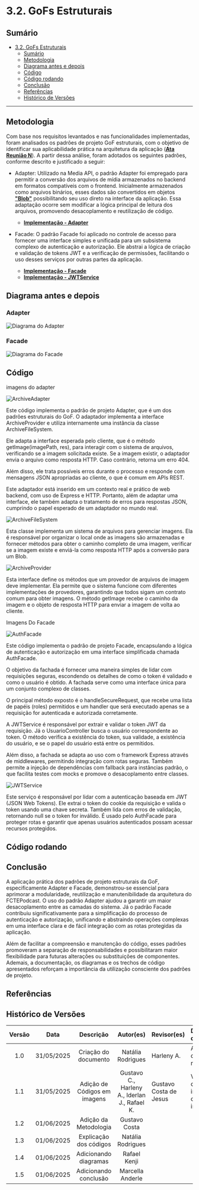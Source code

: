 # 3.2. GoFs Estruturais

## Sumário
- [3.2. GoFs Estruturais](#32-gofs-estruturais)
  - [Sumário](#sumário)
  - [Metodologia](#metodologia)
  - [Diagrama antes e depois](#diagrama-antes-e-depois)
  - [Código](#código)
  - [Código rodando](#código-rodando)
  - [Conclusão](#conclusão)
  - [Referências](#referências)
  - [Histórico de Versões](#histórico-de-versões)

---

## Metodologia
Com base nos requisitos levantados e nas funcionalidades implementadas, foram analisados os padrões de projeto GoF estruturais, com o objetivo de identificar sua aplicabilidade prática na arquitetura da aplicação ([**Ata Reunião N**](#)). A partir dessa análise, foram adotados os seguintes padrões, conforme descrito e justificado a seguir:

- Adapter: Utilizado na Media API, o padrão Adapter foi empregado para permitir a conversão dos arquivos de mídia armazenados no backend em formatos compatíveis com o frontend. Inicialmente armazenados como arquivos binários, esses dados são convertidos em objetos [**"Blob"**](https://developer.mozilla.org/en-US/docs/Web/API/Blob)  possibilitando seu uso direto na interface da aplicação. Essa adaptação ocorre sem modificar a lógica principal de leitura dos arquivos, promovendo desacoplamento e reutilização de código.
  - [**Implementação - Adapter**](https://github.com/UnBArqDsw2025-1-Turma01/2025.1-T01-_G7_FCTEPodcast/blob/main/fctepodcast-backend/src/adapter/ImageAdapter.ts)

- Facade: O padrão Facade foi aplicado no controle de acesso para fornecer uma interface simples e unificada para um subsistema complexo de autenticação e autorização. Ele abstrai a lógica de criação e validação de tokens JWT e a verificação de permissões, facilitando o uso desses serviços por outras partes da aplicação.
  - [**Implementação - Facade**](https://github.com/UnBArqDsw2025-1-Turma01/2025.1-T01-_G7_FCTEPodcast/blob/main/fctepodcast-backend/src/facade/AuthFacade.ts)
  - [**Implementação - JWTService**](https://github.com/UnBArqDsw2025-1-Turma01/2025.1-T01-_G7_FCTEPodcast/blob/main/fctepodcast-backend/src/services/JWTService.ts)

## Diagrama antes e depois
### Adapter
![Diagrama do Adapter](./_media/adapter.png)

### Facade
![Diagrama do Facade](./_media/facade.png)

## Código
imagens do adapter

![ArchiveAdapter](_media/Adapter/Adapter/ArchiveAdapter.png)

Este código implementa o padrão de projeto Adapter, que é um dos padrões estruturais do GoF. O adaptador implementa a interface ArchiveProvider e utiliza internamente uma instância da classe ArchiveFileSystem.

Ele adapta a interface esperada pelo cliente, que é o método getImage(imagePath, res), para interagir com o sistema de arquivos, verificando se a imagem solicitada existe. Se a imagem existir, o adaptador envia o arquivo como resposta HTTP. Caso contrário, retorna um erro 404.

Além disso, ele trata possíveis erros durante o processo e responde com mensagens JSON apropriadas ao cliente, o que é comum em APIs REST.

Este adaptador está inserido em um contexto real e prático de web backend, com uso de Express e HTTP. Portanto, além de adaptar uma interface, ele também adapta o tratamento de erros para respostas JSON, cumprindo o papel esperado de um adaptador no mundo real.

![ArchiveFileSystem](_media/Adapter/Adapter/ArchiveFileSystem.png)

Esta classe implementa um sistema de arquivos para gerenciar imagens.
Ela é responsável por organizar o local onde as imagens são armazenadas e fornecer métodos para obter o caminho completo de uma imagem, verificar se a imagem existe e enviá-la como resposta HTTP após a conversão para um Blob.

![ArchiveProvider](_media/Adapter/Adapter/ArchiveProvider.png)

Esta interface define os métodos que um provedor de arquivos de imagem deve implementar.
Ela permite que o sistema funcione com diferentes implementações de provedores, garantindo que todos sigam um contrato comum para obter imagens.
O método getImage recebe o caminho da imagem e o objeto de resposta HTTP para enviar a imagem de volta ao cliente.

Imagens Do Facade

![AuthFacade](_media/Facade/Facade/AuthFacade.png)

Este código implementa o padrão de projeto Facade, encapsulando a lógica de autenticação e autorização em uma interface simplificada chamada AuthFacade.

O objetivo da fachada é fornecer uma maneira simples de lidar com requisições seguras, escondendo os detalhes de como o token é validado e como o usuário é obtido. A fachada serve como uma interface única para um conjunto complexo de classes.

O principal método exposto é o handleSecureRequest, que recebe uma lista de papéis (roles) permitidos e um handler que será executado apenas se a requisição for autenticada e autorizada corretamente.

A JWTService é responsável por extrair e validar o token JWT da requisição. Já o UsuarioController busca o usuário correspondente ao token. O método verifica a existência do token, sua validade, a existência do usuário, e se o papel do usuário está entre os permitidos.

Além disso, a fachada se adapta ao uso com o framework Express através de middlewares, permitindo integração com rotas seguras. Também permite a injeção de dependências com fallback para instâncias padrão, o que facilita testes com mocks e promove o desacoplamento entre classes.

![JWTService](_media/Facade/Facade/JWTService.png)

Este serviço é responsável por lidar com a autenticação baseada em JWT (JSON Web Tokens). Ele extrai o token do cookie da requisição e valida o token usando uma chave secreta. Também lida com erros de validação, retornando null se o token for inválido. É usado pelo AuthFacade para proteger rotas e garantir que apenas usuários autenticados possam acessar recursos protegidos.


## Código rodando

## Conclusão

A aplicação prática dos padrões de projeto estruturais da GoF, especificamente Adapter e Facade, demonstrou-se essencial para aprimorar a modularidade, reutilização e manutenibilidade da arquitetura do FCTEPodcast. O uso do padrão Adapter ajudou a garantir um maior desacoplamento entre as camadas do sistema. Já o padrão Facade contribuiu significativamente para a simplificação do processo de autenticação e autorização, unificando e abstraindo operações complexas em uma interface clara e de fácil integração com as rotas protegidas da aplicação.

Além de facilitar a compreensão e manutenção do código, esses padrões promoveram a separação de responsabilidades e possibilitaram maior flexibilidade para futuras alterações ou substituições de componentes. Ademais, a documentação, os diagramas e os trechos de código apresentados reforçam a importância da utilização consciente dos padrões de projeto.

## Referências

## Histórico de Versões

| Versão |    Data    |        Descrição         |    Autor(es)    |  Revisor(es)     |  Detalhes da Revisão  |  
| :----: | :--------: | :----------------------: | :-------------: | :----------------| :---------------------|
|  1.0   | 31/05/2025 |   Criação do documento   | Natália Rodrigues | Harleny A. | Arquiteura de pastas revisada |
|  1.1   | 31/05/2025 |   Adição de Códigos em imagens   | Gustavo C., Harleny A., Iderlan J., Rafael K. | Gustavo Costa de Jesus | Verificação de inserção de imagens|
| 1.2    | 01/06/2025 | Adição da Metodologia | Gustavo Costa | 
| 1.3    | 01/06/2025 | Explicação dos códigos | Natália Rodrigues | 
| 1.4    | 01/06/2025 | Adicionando diagramas | Rafael Kenji |
| 1.5    | 01/06/2025 | Adicionando conclusão | Marcella Anderle | 
